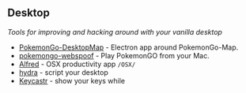 
## Desktop
*Tools for improving and hacking around with your vanilla desktop*

* [PokemonGo-DesktopMap](https://github.com/mchristopher/PokemonGo-DesktopMap) - Electron app around PokemonGo-Map.
* [pokemongo-webspoof](https://github.com/iam4x/pokemongo-webspoof) - Play PokemonGO from your Mac.
* [Alfred](http://www.alfredapp.com/) - OSX productivity app `/OSX/`
* [hydra](https://github.com/sdegutis/hydra) - script your desktop
* [Keycastr](https://github.com/sdeken/keycastr) - show your keys while
